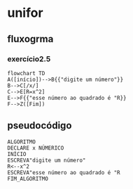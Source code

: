 # unifor
## fluxogrma
### exercício2.5
```mermaid
flowchart TD
A([início])-->B{{"digite um número"}}
B-->C[/x/]
C-->E[R=x^2]
E-->F{{"esse número ao quadrado é "R}}
F-->Z([Fim])
```

    

## pseudocódigo
```
ALGORITMO
DECLARE x NÚMERICO
INÍCIO
ESCREVA"digite um número"
R<--x^2
ESCREVA"esse número ao quadrado é "R
FIM_ALGORITMO
